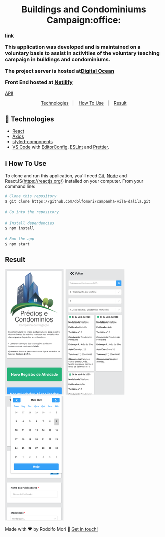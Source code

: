 
<h1 align="center">
Buildings and Condominiums Campaign:office:</h1>
<h3> 
  
  [link](https://campanha.viladalila.site)
  
This application was developed and is maintained on a voluntary basis to assist in activities
of the voluntary teaching campaign in buildings and condominiums.

The project server is hosted at[Digital Ocean](https://www.digitalocean.com/)

Front End hosted at [Netilify](https://www.netlify.com/)

</h3>
  
  [API!](https://github.com/dolfomori/api-dalila-congregation)

  
<p align="center">
  <a href="#rocket-technologies">Technologies</a>&nbsp;&nbsp;&nbsp;|&nbsp;&nbsp;&nbsp;
  <a href="#information_source-how-to-use">How To Use</a>&nbsp;&nbsp;&nbsp;|&nbsp;&nbsp;&nbsp;
  <a href="#result">Result</a>
</p>

## :rocket: Technologies

- [React](https://reactjs.org/)
- [Axios](https://github.com/axios/axios)
- [styled-components](https://www.styled-components.com/)
- [VS Code](https://code.visualstudio.com/) with [EditorConfig](https://editorconfig.org/), [ESLint](https://eslint.org/) and [Prettier](https://prettier.io/).

## :information_source: How To Use

To clone and run this application, you'll need [Git](https://git-scm.com), [Node](https://nodejs.org) and ReactJS(https://reactjs.org/) installed on your computer. From your command line:

```bash
# Clone this repository
$ git clone https://github.com/dolfomori/campanha-vila-dalila.git

# Go into the repository

# Install dependencies
$ npm install

# Run the app
$ npm start

```

## Result

<img src="https://github.com/dolfomori/campanha-vila-dalila/blob/master/src/assets/Screen_Shot3.png" height="400">       <img src="https://github.com/dolfomori/campanha-vila-dalila/blob/master/src/assets/Screen_Shot1.png" height="400">        <img src="https://github.com/dolfomori/campanha-vila-dalila/blob/master/src/assets/Screen_Shot2.png" height="400">


Made with ♥ by Rodolfo Mori :wave: [Get in touch!](https://www.linkedin.com/in/rodolfomori/)
